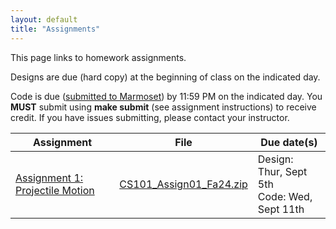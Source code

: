 ```yaml
---
layout: default
title: "Assignments"
---
```


This page links to homework assignments.

Designs are due (hard copy) at the beginning of class on the indicated day.

Code is due (<a href="../submitting.html">submitted to Marmoset</a>) by 11:59 PM on the indicated day. You **MUST** submit using **make submit** (see assignment instructions) to receive credit. If you have issues submitting, please contact your instructor.

Assignment | File | Due date(s)
---------- | ---- | -----------
[Assignment 1: Projectile Motion](assign01.html) | [CS101\_Assign01\_Fa24.zip](CS101_Assign01_Fa24.zip) | Design: Thur, Sept 5th<br>Code: Wed, Sept 11th



<!--
[Assignment 2: Calendar](assign02.html) | [CS101\_Assign02\_Sp24.zip](CS101_Assign02_Sp24.zip) | MS1 Design: Thur, Feb 15th<br>MS1 Code: Tues, Feb 20th<br>MS2 Design: Thur, Feb 22nd<br>MS2 Code: Wed, Feb 28th
[Assignment 3: Dominoes](assign03.html) | [CS101\_Assign03\_Sp24.zip](CS101_Assign03_Sp24.zip) | MS1 Code: Mon, Mar 11th<br>MS2 Design: Thur, Mar 14th<br>MS2 Code: Wed, Mar 20th
[Assignment 4: Roulette](assign04.html) | [CS101\_Assign04\_Sp24.zip](CS101_Assign04_Sp24.zip) | Code: Wed, Mar 27th
[Assignment 5: Struct Exercises](assign05.html) | n/a | Thur, Apr 11th
[Assignment 6: Chomp, Chomp, Chomp!](assign06.html) | [CS101\_Assign06\_Sp24.zip](CS101_Assign06_Sp24.zip) | MS1 Code: Mon, Apr 22nd<br>MS2 Code: Wed, May 1st
-->

<!-- vim:set wrap: ­-->
<!-- vim:set linebreak: -->
<!-- vim:set nolist: -->
